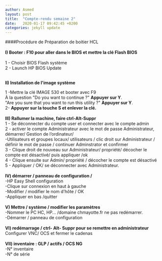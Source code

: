 ```yaml
---
author: Asmed
layout: post
title:  "Compte-rendu semaine 2"
date:   2020-01-17 09:42:45 +0200
categories: jekyll update
---
```


####Procédure de Préparation de boitier HCL<br/>
<br/> 
**I) Booter : F10 pour aller dans le BIOS et mettre la clé Flash BIOS**   
<br/> 
1 - Choisir BIOS Flash système   
2 - Launch HP BIOS Update  
<br/> 

**II) Installation de l'image système**  

1 -Mettre la clé IMAGE 530 et booter avec F9     
À la question "Do you want to continue ?" **Appuyer sur Y**.   
"Are you sure that you want to run this utility ?" **Appuyer sur Y**.  
2- **Appuyer sur la touche S et enlever la clé.**   
<br/> 
**III) Rallumer la machine, faire ctrl-Alt-Suppr**  
1 - Se déconnecter du compte user et connecter avec le compte admin    
2 - activer le compte Administrateur avec le mot de passe Administrateur, démarrer/ Gestion de l’ordinateur/  
-Utilisateurs et groupes   locaux/ utilisateurs / clic droit sur Administrateur / définir le mot de passe / continuer Adminstrator et confirmer  
3 - Clique droit de nouveau sur Administrateur/ propriété/ décocher le compte est désactivé/ puis appliquer /ok  
4 - Clique ensuite sur Admin/ propriété / décocher le compte est désactivé   
5 -  Appliquer / OK/ se déconnecter avec Administrateur.     
<br/> 
**IV) démarrer / panneau de configuration /**  
 -HP Easy Shell configuration  
 -Clique sur connexion en haut à gauche  
 -Modifier / modifier le nom d'hôte / OK  
 -Appliquer en bas /quitter  
<br/> 
**V) Mettre / système / modifier les paramètres**  
 -Nommer le PC HC, HP... /domaine chmayotte.fr ne pas redémarrer.  
 -Démarrer / panneau de configuration  
<br/> 
**VI) redémarrage / ctrl- Alt- Suppr pour se remettre en administrateur**   
 Configurer VNC/ OCS et fermer le cadenas  
<br/> 
**VII) inventaire : GLP / actifs / OCS NG**  
 -N° inventaire  
 -N° de série  



